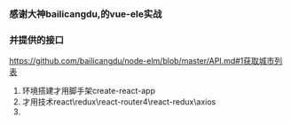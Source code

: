 ###  感谢大神bailicangdu,的vue-ele实战
### 并提供的接口
https://github.com/bailicangdu/node-elm/blob/master/API.md#1获取城市列表
1. 环境搭建才用脚手架create-react-app
2. 才用技术react\redux\react-router4\react-redux\axios
3. 
